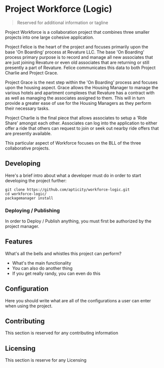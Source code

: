 # Project Workforce (Logic) 
> Reserved for additional information or tagline

Project Workforce is a collaboration project that combines three smaller projects into one large
cohesive application. 

Project Felice is the heart of the project and focuses primarily upon the base 'On Boarding' 
process at Revature LLC. The base 'On Boarding' process primary purpose is to record and manage
all new associates that are just joining Revature or even old associates that are returning or
still presently a part of Revature. Felice communicates this data to both Project Charlie and
Project Grace.

Project Grace is the next step within the 'On Boarding' process and focuses upon the housing
aspect. Grace allows the Housing Manager to manage the various hotels and apartment complexes that
Revature has a contract with as well as managing the associates assigned to them. This will in
turn provide a greater ease of use for the Housing Managers as they perform their necessary tasks.

Project Charlie is the final piece that allows associates to setup a 'Ride Share' amongst each
other. Associates can log into the application to either offer a ride that others can request to
join or seek out nearby ride offers that are presently available.

This particular aspect of Workforce focuses on the BLL of the three collaborative projects.

## Developing

Here's a brief intro about what a developer must do in order to start developing
the project further:

```shell
git clone https://github.com/apticity/workforce-logic.git
cd workforce-logic/
packagemanager install
```

### Deploying / Publishing

In order to Deploy / Publish anything, you must first be authorized by the project
manager.

## Features

What's all the bells and whistles this project can perform?
* What's the main functionality
* You can also do another thing
* If you get really randy, you can even do this

## Configuration

Here you should write what are all of the configurations a user can enter when
using the project.


## Contributing

This section is reserved for any contributing information

## Licensing

This section is reserve for any Licensing
